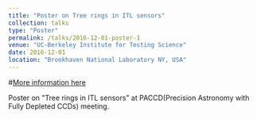 ```yaml
---
title: "Poster on Tree rings in ITL sensors"
collection: talks
type: "Poster"
permalink: /talks/2016-12-01-poster-1
venue: "UC-Berkeley Institute for Testing Science"
date: 2016-12-01
location: "Brookhaven National Laboratory NY, USA"
---
```


#[More information here](http://exampleurl.com)

Poster on "Tree rings in ITL sensors" at PACCD(Precision Astronomy with Fully Depleted CCDs) meeting.  
